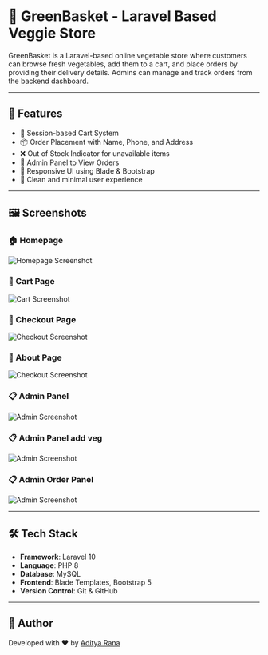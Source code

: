 # 🥦 GreenBasket - Laravel Based Veggie Store

GreenBasket is a Laravel-based online vegetable store where customers can browse fresh vegetables, add them to a cart, and place orders by providing their delivery details. Admins can manage and track orders from the backend dashboard.

---

## 🌟 Features

- 🛒 Session-based Cart System  
- 📦 Order Placement with Name, Phone, and Address  
- ❌ Out of Stock Indicator for unavailable items  
- 🔐 Admin Panel to View Orders  
- 📱 Responsive UI using Blade & Bootstrap  
- 💚 Clean and minimal user experience

---

## 🖼️ Screenshots

### 🏠 Homepage

![Homepage Screenshot](public/uploads/home.png)

### 🛒 Cart Page

![Cart Screenshot](public/uploads/cart.png)

### 🧾 Checkout Page

![Checkout Screenshot](public/uploads/checkout.png)

### 🧾 About Page

![Checkout Screenshot](public/uploads/about.png)

### 📋 Admin Panel

![Admin Screenshot](public/uploads/admin.png)

### 📋 Admin Panel add veg

![Admin Screenshot](public/uploads/addveg.png)



### 📋 Admin Order Panel

![Admin Screenshot](public/uploads/order.png)

---

## 🛠️ Tech Stack

- **Framework**: Laravel 10  
- **Language**: PHP 8  
- **Database**: MySQL  
- **Frontend**: Blade Templates, Bootstrap 5  
- **Version Control**: Git & GitHub

---

## 📌 Author

Developed with ❤️ by [Aditya Rana](https://github.com/AdityaRana45)
